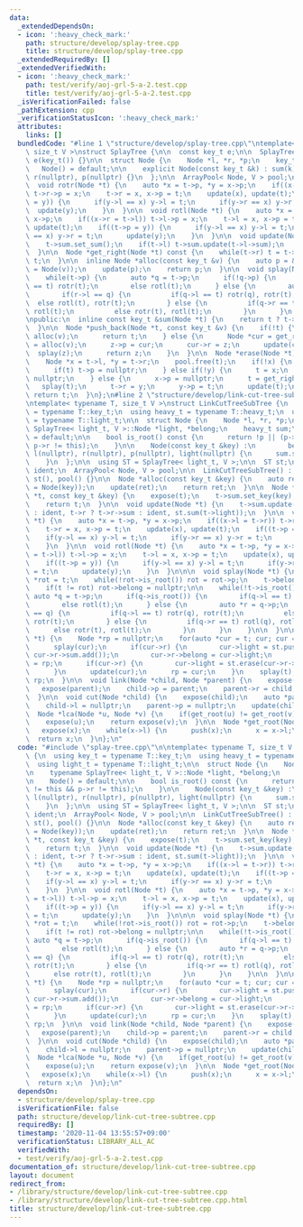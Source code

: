 ```yaml
---
data:
  _extendedDependsOn:
  - icon: ':heavy_check_mark:'
    path: structure/develop/splay-tree.cpp
    title: structure/develop/splay-tree.cpp
  _extendedRequiredBy: []
  _extendedVerifiedWith:
  - icon: ':heavy_check_mark:'
    path: test/verify/aoj-grl-5-a-2.test.cpp
    title: test/verify/aoj-grl-5-a-2.test.cpp
  _isVerificationFailed: false
  _pathExtension: cpp
  _verificationStatusIcon: ':heavy_check_mark:'
  attributes:
    links: []
  bundledCode: "#line 1 \"structure/develop/splay-tree.cpp\"\ntemplate< typename key_t,\
    \ size_t V >\nstruct SplayTree {\n\n  const key_t e;\n\n  SplayTree() : pool(),\
    \ e(key_t()) {}\n\n  struct Node {\n    Node *l, *r, *p;\n    key_t sum;\n\n \
    \   Node() = default;\n\n    explicit Node(const key_t &k) : sum(k), l(nullptr),\
    \ r(nullptr), p(nullptr) {}\n  };\n\n  ArrayPool< Node, V > pool;\n\nprivate:\n\
    \  void rotr(Node *t) {\n    auto *x = t->p, *y = x->p;\n    if((x->l = t->r))\
    \ t->r->p = x;\n    t->r = x, x->p = t;\n    update(x), update(t);\n    if((t->p\
    \ = y)) {\n      if(y->l == x) y->l = t;\n      if(y->r == x) y->r = t;\n    \
    \  update(y);\n    }\n  }\n\n  void rotl(Node *t) {\n    auto *x = t->p, *y =\
    \ x->p;\n    if((x->r = t->l)) t->l->p = x;\n    t->l = x, x->p = t;\n    update(x),\
    \ update(t);\n    if((t->p = y)) {\n      if(y->l == x) y->l = t;\n      if(y->r\
    \ == x) y->r = t;\n      update(y);\n    }\n  }\n\n  void update(Node *t) {\n\
    \    t->sum.set_sum();\n    if(t->l) t->sum.update(t->l->sum);\n    if(t->r) t->sum.update(t->r->sum);\n\
    \  }\n\n  Node *get_right(Node *t) const {\n    while(t->r) t = t->r;\n    return\
    \ t;\n  }\n\n  inline Node *alloc(const key_t &v) {\n    auto p = &(*pool.alloc()\
    \ = Node(v));\n    update(p);\n    return p;\n  }\n\n  void splay(Node *t) {\n\
    \    while(t->p) {\n      auto *q = t->p;\n      if(!q->p) {\n        if(q->l\
    \ == t) rotr(t);\n        else rotl(t);\n      } else {\n        auto *r = q->p;\n\
    \        if(r->l == q) {\n          if(q->l == t) rotr(q), rotr(t);\n        \
    \  else rotl(t), rotr(t);\n        } else {\n          if(q->r == t) rotl(q),\
    \ rotl(t);\n          else rotr(t), rotl(t);\n        }\n      }\n    }\n  }\n\
    \npublic:\n  inline const key_t &sum(Node *t) {\n    return t ? t->sum : e;\n\
    \  }\n\n  Node *push_back(Node *t, const key_t &v) {\n    if(!t) {\n      t =\
    \ alloc(v);\n      return t;\n    } else {\n      Node *cur = get_right(t), *z\
    \ = alloc(v);\n      z->p = cur;\n      cur->r = z;\n      update(cur);\n    \
    \  splay(z);\n      return z;\n    }\n  }\n\n  Node *erase(Node *t) {\n    splay(t);\n\
    \    Node *x = t->l, *y = t->r;\n    pool.free(t);\n    if(!x) {\n      t = y;\n\
    \      if(t) t->p = nullptr;\n    } else if(!y) {\n      t = x;\n      t->p =\
    \ nullptr;\n    } else {\n      x->p = nullptr;\n      t = get_right(x);\n   \
    \   splay(t);\n      t->r = y;\n      y->p = t;\n      update(t);\n    }\n   \
    \ return t;\n  }\n};\n#line 2 \"structure/develop/link-cut-tree-subtree.cpp\"\n\
    \ntemplate< typename T, size_t V >\nstruct LinkCutTreeSubTree {\n  using key_t\
    \ = typename T::key_t;\n  using heavy_t = typename T::heavy_t;\n  using light_t\
    \ = typename T::light_t;\n\n  struct Node {\n    Node *l, *r, *p;\n\n    typename\
    \ SplayTree< light_t, V >::Node *light, *belong;\n    heavy_t sum;\n\n    Node()\
    \ = default;\n\n    bool is_root() const {\n      return !p || (p->l != this &&\
    \ p->r != this);\n    }\n\n    Node(const key_t &key) :\n        belong(nullptr),\
    \ l(nullptr), r(nullptr), p(nullptr), light(nullptr) {\n      sum.set_key(key);\n\
    \    }\n  };\n\n  using ST = SplayTree< light_t, V >;\n\n  ST st;\n  const heavy_t\
    \ ident;\n  ArrayPool< Node, V > pool;\n\n  LinkCutTreeSubTree() : ident(heavy_t()),\
    \ st(), pool() {}\n\n  Node *alloc(const key_t &key) {\n    auto ret = &(*pool.alloc()\
    \ = Node(key));\n    update(ret);\n    return ret;\n  }\n\n  Node *set_key(Node\
    \ *t, const key_t &key) {\n    expose(t);\n    t->sum.set_key(key);\n    update(t);\n\
    \    return t;\n  }\n\n  void update(Node *t) {\n    t->sum.update(t->l ? t->l->sum\
    \ : ident, t->r ? t->r->sum : ident, st.sum(t->light));\n  }\n\n  void rotr(Node\
    \ *t) {\n    auto *x = t->p, *y = x->p;\n    if((x->l = t->r)) t->r->p = x;\n\
    \    t->r = x, x->p = t;\n    update(x), update(t);\n    if((t->p = y)) {\n  \
    \    if(y->l == x) y->l = t;\n      if(y->r == x) y->r = t;\n      update(y);\n\
    \    }\n  }\n\n  void rotl(Node *t) {\n    auto *x = t->p, *y = x->p;\n    if((x->r\
    \ = t->l)) t->l->p = x;\n    t->l = x, x->p = t;\n    update(x), update(t);\n\
    \    if((t->p = y)) {\n      if(y->l == x) y->l = t;\n      if(y->r == x) y->r\
    \ = t;\n      update(y);\n    }\n  }\n\n\n  void splay(Node *t) {\n\n    Node\
    \ *rot = t;\n    while(!rot->is_root()) rot = rot->p;\n    t->belong = rot->belong;\n\
    \    if(t != rot) rot->belong = nullptr;\n\n    while(!t->is_root()) {\n     \
    \ auto *q = t->p;\n      if(q->is_root()) {\n        if(q->l == t) rotr(t);\n\
    \        else rotl(t);\n      } else {\n        auto *r = q->p;\n        if(r->l\
    \ == q) {\n          if(q->l == t) rotr(q), rotr(t);\n          else rotl(t),\
    \ rotr(t);\n        } else {\n          if(q->r == t) rotl(q), rotl(t);\n    \
    \      else rotr(t), rotl(t);\n        }\n      }\n    }\n\n  }\n\n\n  Node *expose(Node\
    \ *t) {\n    Node *rp = nullptr;\n    for(auto *cur = t; cur; cur = cur->p) {\n\
    \      splay(cur);\n      if(cur->r) {\n        cur->light = st.push_back(cur->light,\
    \ cur->r->sum.add());\n        cur->r->belong = cur->light;\n      }\n      cur->r\
    \ = rp;\n      if(cur->r) {\n        cur->light = st.erase(cur->r->belong);\n\
    \      }\n      update(cur);\n      rp = cur;\n    }\n    splay(t);\n    return\
    \ rp;\n  }\n\n  void link(Node *child, Node *parent) {\n    expose(child);\n \
    \   expose(parent);\n    child->p = parent;\n    parent->r = child;\n    update(parent);\n\
    \  }\n\n  void cut(Node *child) {\n    expose(child);\n    auto *parent = child->l;\n\
    \    child->l = nullptr;\n    parent->p = nullptr;\n    update(child);\n  }\n\n\
    \  Node *lca(Node *u, Node *v) {\n    if(get_root(u) != get_root(v)) return nullptr;\n\
    \    expose(u);\n    return expose(v);\n  }\n\n  Node *get_root(Node *x) {\n \
    \   expose(x);\n    while(x->l) {\n      push(x);\n      x = x->l;\n    }\n  \
    \  return x;\n  }\n};\n"
  code: "#include \"splay-tree.cpp\"\n\ntemplate< typename T, size_t V >\nstruct LinkCutTreeSubTree\
    \ {\n  using key_t = typename T::key_t;\n  using heavy_t = typename T::heavy_t;\n\
    \  using light_t = typename T::light_t;\n\n  struct Node {\n    Node *l, *r, *p;\n\
    \n    typename SplayTree< light_t, V >::Node *light, *belong;\n    heavy_t sum;\n\
    \n    Node() = default;\n\n    bool is_root() const {\n      return !p || (p->l\
    \ != this && p->r != this);\n    }\n\n    Node(const key_t &key) :\n        belong(nullptr),\
    \ l(nullptr), r(nullptr), p(nullptr), light(nullptr) {\n      sum.set_key(key);\n\
    \    }\n  };\n\n  using ST = SplayTree< light_t, V >;\n\n  ST st;\n  const heavy_t\
    \ ident;\n  ArrayPool< Node, V > pool;\n\n  LinkCutTreeSubTree() : ident(heavy_t()),\
    \ st(), pool() {}\n\n  Node *alloc(const key_t &key) {\n    auto ret = &(*pool.alloc()\
    \ = Node(key));\n    update(ret);\n    return ret;\n  }\n\n  Node *set_key(Node\
    \ *t, const key_t &key) {\n    expose(t);\n    t->sum.set_key(key);\n    update(t);\n\
    \    return t;\n  }\n\n  void update(Node *t) {\n    t->sum.update(t->l ? t->l->sum\
    \ : ident, t->r ? t->r->sum : ident, st.sum(t->light));\n  }\n\n  void rotr(Node\
    \ *t) {\n    auto *x = t->p, *y = x->p;\n    if((x->l = t->r)) t->r->p = x;\n\
    \    t->r = x, x->p = t;\n    update(x), update(t);\n    if((t->p = y)) {\n  \
    \    if(y->l == x) y->l = t;\n      if(y->r == x) y->r = t;\n      update(y);\n\
    \    }\n  }\n\n  void rotl(Node *t) {\n    auto *x = t->p, *y = x->p;\n    if((x->r\
    \ = t->l)) t->l->p = x;\n    t->l = x, x->p = t;\n    update(x), update(t);\n\
    \    if((t->p = y)) {\n      if(y->l == x) y->l = t;\n      if(y->r == x) y->r\
    \ = t;\n      update(y);\n    }\n  }\n\n\n  void splay(Node *t) {\n\n    Node\
    \ *rot = t;\n    while(!rot->is_root()) rot = rot->p;\n    t->belong = rot->belong;\n\
    \    if(t != rot) rot->belong = nullptr;\n\n    while(!t->is_root()) {\n     \
    \ auto *q = t->p;\n      if(q->is_root()) {\n        if(q->l == t) rotr(t);\n\
    \        else rotl(t);\n      } else {\n        auto *r = q->p;\n        if(r->l\
    \ == q) {\n          if(q->l == t) rotr(q), rotr(t);\n          else rotl(t),\
    \ rotr(t);\n        } else {\n          if(q->r == t) rotl(q), rotl(t);\n    \
    \      else rotr(t), rotl(t);\n        }\n      }\n    }\n\n  }\n\n\n  Node *expose(Node\
    \ *t) {\n    Node *rp = nullptr;\n    for(auto *cur = t; cur; cur = cur->p) {\n\
    \      splay(cur);\n      if(cur->r) {\n        cur->light = st.push_back(cur->light,\
    \ cur->r->sum.add());\n        cur->r->belong = cur->light;\n      }\n      cur->r\
    \ = rp;\n      if(cur->r) {\n        cur->light = st.erase(cur->r->belong);\n\
    \      }\n      update(cur);\n      rp = cur;\n    }\n    splay(t);\n    return\
    \ rp;\n  }\n\n  void link(Node *child, Node *parent) {\n    expose(child);\n \
    \   expose(parent);\n    child->p = parent;\n    parent->r = child;\n    update(parent);\n\
    \  }\n\n  void cut(Node *child) {\n    expose(child);\n    auto *parent = child->l;\n\
    \    child->l = nullptr;\n    parent->p = nullptr;\n    update(child);\n  }\n\n\
    \  Node *lca(Node *u, Node *v) {\n    if(get_root(u) != get_root(v)) return nullptr;\n\
    \    expose(u);\n    return expose(v);\n  }\n\n  Node *get_root(Node *x) {\n \
    \   expose(x);\n    while(x->l) {\n      push(x);\n      x = x->l;\n    }\n  \
    \  return x;\n  }\n};\n"
  dependsOn:
  - structure/develop/splay-tree.cpp
  isVerificationFile: false
  path: structure/develop/link-cut-tree-subtree.cpp
  requiredBy: []
  timestamp: '2020-11-04 13:55:57+09:00'
  verificationStatus: LIBRARY_ALL_AC
  verifiedWith:
  - test/verify/aoj-grl-5-a-2.test.cpp
documentation_of: structure/develop/link-cut-tree-subtree.cpp
layout: document
redirect_from:
- /library/structure/develop/link-cut-tree-subtree.cpp
- /library/structure/develop/link-cut-tree-subtree.cpp.html
title: structure/develop/link-cut-tree-subtree.cpp
---
```


